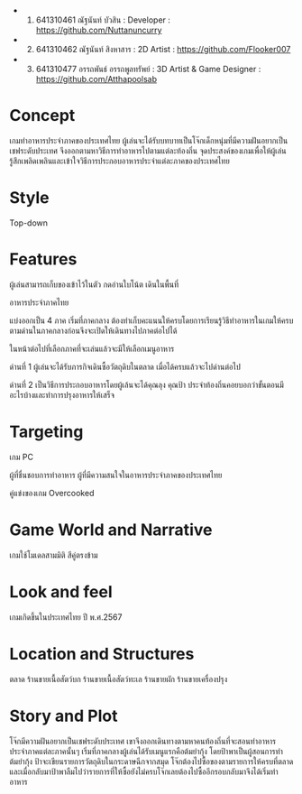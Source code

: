 - 1. 641310461 ณัฐนันท์ บัวสิน : Developer : https://github.com/Nuttanuncurry
- 2. 641310462 ณัฐนันท์ สิงหาสาร : 2D Artist : https://github.com/Flooker007 
- 3. 641310477 อรรถพันธ์ อรรถพูลทรัพย์ : 3D Artist & Game Designer : https://github.com/Atthapoolsab

# Concept

เกมทำอาหารประจำภาคของประเทศไทย ผู้เล่นจะได้รับบทบาทเป็นโจ๊กเด็กหนุ่มที่มีความฝันอยากเป็นเชฟระดับประเทศ จึงออกตามหาวิธีการทำอาหารไปตามแต่ละท้องถิ่น จุดประสงค์ของเกมเพื่อให้ผู้เล่นรู้สึกเพลิดเพลินและเข้าใจวิธีการประกอบอาหารประจำแต่ละภาคของประเทศไทย

# Style
Top-down

# Features

ผู้เล่นสามารถเก็บของเข้าไว้ในตัว กดอ่านใบโน้ต เดินในพื้นที่

อาหารประจำภาคไทย

แบ่งออกเป็น 4 ภาค เริ่มที่ภาคกลาง ต้องทำเก็บคะแนนให้ครบโดยการเรียนรู้วิธีทำอาหารในเกมให้ครบตามด่านในภาคกลางก่อนจึงจะเปิดให้เดินทางไปภาคต่อไปได้

ในหน้าต่อไปที่เลือกภาคที่จะเล่นแล้วจะมีให้เลือกเมนูอาหาร

ด่านที่ 1 ผู้เล่นจะได้รับภารกิจเดินซื้อวัตถุดิบในตลาด เมื่อได้ครบแล้วจะไปด่านต่อไป

ด่านที่ 2 เป็นวิธีการประกอบอาหารโดยผู้เล้นจะได้คุณลุง คุณป้า ประจำท้องถิ่นคอยบอกว่าขั้นตอนมีอะไรบ้างและทำการปรุงอาหารให้เสร็จ

# Targeting

เกม PC

ผู้ที่ชื่นชอบการทำอาหาร ผู้ที่มีความสนใจในอาหารประจำภาคของประเทศไทย

คู่แข่งของเกม Overcooked

# Game World and Narrative

เกมใช้โมเดลสามมิติ สีคู่ตรงข้าม

# Look and feel

เกมเกิดขึ้นในประเทศไทย ปี พ.ศ.2567

# Location and Structures

ตลาด ร้านขายเนื้อสัตว์บก ร้านขายเนื้อสัตว์ทะเล ร้านขายผัก ร้านขายเครื่องปรุง

# Story and Plot

โจ๊กมีความฝันอยากเป็นเชฟระดับประเทศ เขาจึงออกเดินทางตามหาคนท้องถิ่นที่จะสอนทำอาหารประจำภาคแต่ละภาคนั้นๆ เริ่มที่ภาคกลางผู้เล่นได้รับเมนูแรกคือต้มยำกุ้ง โดยป้าพาเป็นผู้สอนการทำต้มยำกุ้ง ป้าจะเขียนรายการวัตถุดิบในกระดาษฉีกจากสมุด โจ๊กต้องไปซื้อของตามรายการให้ครบที่ตลาด และเมื่อกลับมาป้าพาลืมไปว่ารายการที่ให้ซื้อยังไม่ครบโจ๊กเลยต้องไปซื้ออีกรอบกลับมาจึงได้เริ่มทำอาหาร
